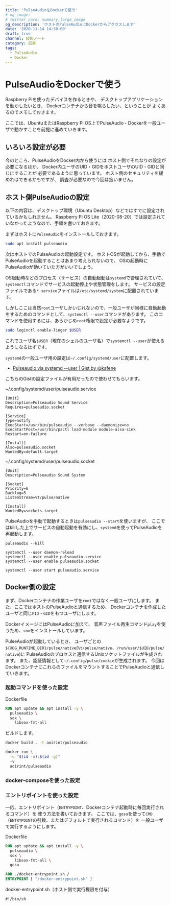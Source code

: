 ```yaml
---
title: 'PulseAudioをDockerで使う'
# og_image:
# twitter_card: summary_large_image
og_description: 'ホストのPulseAudioにDockerからアクセスします'
date: '2020-11-14 14:30:00'
draft: true
channel: 技術ノート
category: 記事
tags:
  - PulseAudio
  - Docker
---
```

# PulseAudioをDockerで使う
Raspberry Piを使ったデバイスを作るときや、
デスクトップアプリケーションを動かしたいとき、
Dockerコンテナから音を鳴らしたい、ということが
よくあるのでメモしておきます。

ここでは、UbuntuまたはRaspberry Pi OS上でPulseAudio・Dockerを一般ユーザで動かすことを前提に進めていきます。


## いろいろ設定が必要
今のところ、PulseAudioをDocker内から使うには
ホスト側でそれなりの設定が必要になるほか、
Docker内ユーザのUID・GIDをホストユーザのUID・GIDと同じにすることが
必要であるように思っています。
ホスト側のセキュリティを緩めればできるかもですが、
調査が必要なので今回は扱いません。


## ホスト側PulseAudioの設定
以下の内容は、デスクトップ環境（Ubuntu Desktop）などではすでに設定されているかもしれません。
Raspberry Pi OS Lite（2020-08-20）では設定されていなかったようなので、手順を書いておきます。

まずはホストに`PulseAudio`をインストールしておきます。

```bash
sudo apt install pulseaudio
```

次はホストでのPulseAudioの起動設定です。
ホストOSが起動してから、手動でPulseAudioを起動することはあまり考えられないので、
OSの起動時にPulseAudioが動いていた方がいいでしょう。

OS起動時などのプロセス（サービス）の自動起動は`systemd`で管理されていて、
`systemctl`コマンドでサービスの起動停止や状態管理をします。
サービスの設定ファイルである`*.service`ファイルは`/etc/systemd/system`に配置されています。

しかしここは当然`root`ユーザしかいじれないので、一般ユーザが同様に自動起動をするためのコマンドとして、`systemctl --user`コマンドがあります。
このコマンドを使用するには、あらかじめ`root`権限で設定が必要なようです。

```bash
sudo loginctl enable-linger $USER
```

これでユーザ名`$USER`（現在のシェルのユーザ名）で`systemctl --user`が使えるようになるはずです。

`systemd`の一般ユーザ用の設定は`~/.config/systemd/user`に配置します。

- [Pulseaudio via systemd --user | Gist by @kafene](https://gist.github.com/kafene/32a07cac0373409e31f5bfe981eefb19)

こちらのGistの設定ファイルが有用だったので使わせてもらいます。

~/.config/systemd/user/pulseaudio.service
```systemd
[Unit]
Description=Pulseaudio Sound Service
Requires=pulseaudio.socket

[Service]
Type=notify
ExecStart=/usr/bin/pulseaudio --verbose --daemonize=no
ExecStartPost=/usr/bin/pactl load-module module-alsa-sink
Restart=on-failure

[Install]
Also=pulseaudio.socket
WantedBy=default.target
```

~/.config/systemd/user/pulseaudio.socket
```systemd
[Unit]
Description=Pulseaudio Sound System

[Socket]
Priority=6
Backlog=5
ListenStream=%t/pulse/native

[Install]
WantedBy=sockets.target
```

PulseAudioを手動で起動するときは`pulseaudio --start`を使いますが、
ここではkillした上でサービスの自動起動を有効にし、`systemd`を使ってPulseAudioを再起動します。

```
pulseaudio --kill

systemctl --user daemon-reload
systemctl --user enable pulseaudio.service
systemctl --user enable pulseaudio.socket

systemctl --user start pulseaudio.service
```


## Docker側の設定
まず、Dockerコンテナの作業ユーザを`root`ではなく一般ユーザにします。
また、ここではホストのPulseAudioと通信するため、
Dockerコンテナを作成したユーザと同じ`PID`・`GID`をもつユーザにします。

DockerイメージにはPulseAudioに加えて、
音声ファイル再生コマンド`play`を使うため、`sox`をインストールしています。

PulseAudioが起動しているとき、
ユーザごとの`${XDG_RUNTIME_DIR}/pulse/native`(`%t/pulse/native`、`/run/user/$UID/pulse/native`)に
PulseAudioのプロセスと通信するUnixソケットファイルが生成されます。
また、認証情報として`~/.config/pulse/cookie`が生成されます。
今回はDockerコンテナにこれらのファイルをマウントすることでPulseAudioと通信していきます。

### 起動コマンドを使った設定
Dockerfile
```dockerfile
RUN apt update && apt install -y \
  pulseaudio \
  sox \
	libsox-fmt-all
```

ビルドします。
```bash
docker build . -t aoirint/pulseaudio
```

```bash
docker run \
  -u "$(id -u):$(id -g)"
  -v
  aoirint/pulseaudio

```

### docker-composeを使った設定


### エントリポイントを使った設定
一応、エントリポイント（`ENTRYPOINT`、Dockerコンテナ起動時に毎回実行されるコマンド）を
使う方法を書いておきます。
ここでは、`gosu`を使って`CMD`（`ENTRYPOINT`の引数、またはデフォルトで実行されるコマンド）を
一般ユーザで実行するようにします。

Dockerfile
```dockerfile
RUN apt update && apt install -y \
  pulseaudio \
  sox \
	libsox-fmt-all \
  gosu

ADD ./docker-entrypoint.sh /
ENTRYPOINT [ "/docker-entrypoint.sh" ]
```

docker-entrypoint.sh（ホスト側で実行権限を付与）
```shell
#!/bin/sh

```
